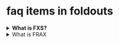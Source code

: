 # faq items in foldouts

<details>

<summary><strong>What is FXS?</strong></summary>

The FRAX Shares Token (FXS) is the utility token and holds governance rights for the Frax protocol. Where the FRAX token should always trade at 1 USD, the price of FXS is determined in the open market.

</details>

<details>

<summary>What is FRAX</summary>

lorum ipsum

</details>

